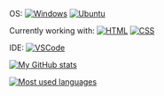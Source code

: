 OS: [![Windows](https://img.shields.io/badge/Windows-0078D6?style=for-the-badge&logo=windows&logoColor=white)](https://ru.wikipedia.org/wiki/Windows) [![Ubuntu](https://img.shields.io/badge/Ubuntu-E95420?style=for-the-badge&logo=ubuntu&logoColor=white)](https://ru.wikipedia.org/wiki/Xubuntu)

Currently working with: [![HTML](https://img.shields.io/badge/HTML5-E34F26?style=for-the-badge&logo=html5&logoColor=white)](https://ru.wikipedia.org/wiki/HTML5)
[![CSS](https://img.shields.io/badge/CSS3-1572B6?style=for-the-badge&logo=css3&logoColor=white)](https://ru.wikipedia.org/wiki/CSS)

IDE: [![VSCode](https://img.shields.io/badge/Visual_Studio_Code-0078D4?style=for-the-badge&logo=visual%20studio%20code&logoColor=white)](https://code.visualstudio.com)

[![My GitHub stats](https://github-readme-stats.vercel.app/api?username=SuperProCoolName&show_icons=true&theme=highcontrast)](https://t.me/emiranov)

[![Most used languages](https://github-readme-stats.vercel.app/api/top-langs/?username=SuperProCoolName&theme=highcontrast)](https://github.com/SuperProCoolName?tab=repositories)
